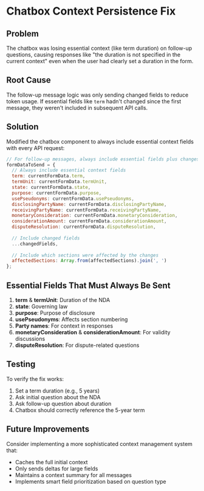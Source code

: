 # Chatbox Context Persistence Fix

## Problem
The chatbox was losing essential context (like term duration) on follow-up questions, causing responses like "the duration is not specified in the current context" even when the user had clearly set a duration in the form.

## Root Cause
The follow-up message logic was only sending changed fields to reduce token usage. If essential fields like `term` hadn't changed since the first message, they weren't included in subsequent API calls.

## Solution
Modified the chatbox component to always include essential context fields with every API request:

```javascript
// For follow-up messages, always include essential fields plus changes
formDataToSend = {
  // Always include essential context fields
  term: currentFormData.term,
  termUnit: currentFormData.termUnit,
  state: currentFormData.state,
  purpose: currentFormData.purpose,
  usePseudonyms: currentFormData.usePseudonyms,
  disclosingPartyName: currentFormData.disclosingPartyName,
  receivingPartyName: currentFormData.receivingPartyName,
  monetaryConsideration: currentFormData.monetaryConsideration,
  considerationAmount: currentFormData.considerationAmount,
  disputeResolution: currentFormData.disputeResolution,
  
  // Include changed fields
  ...changedFields,
  
  // Include which sections were affected by the changes
  affectedSections: Array.from(affectedSections).join(', ')
};
```

## Essential Fields That Must Always Be Sent
1. **term** & **termUnit**: Duration of the NDA
2. **state**: Governing law
3. **purpose**: Purpose of disclosure
4. **usePseudonyms**: Affects section numbering
5. **Party names**: For context in responses
6. **monetaryConsideration** & **considerationAmount**: For validity discussions
7. **disputeResolution**: For dispute-related questions

## Testing
To verify the fix works:
1. Set a term duration (e.g., 5 years)
2. Ask initial question about the NDA
3. Ask follow-up question about duration
4. Chatbox should correctly reference the 5-year term

## Future Improvements
Consider implementing a more sophisticated context management system that:
- Caches the full initial context
- Only sends deltas for large fields
- Maintains a context summary for all messages
- Implements smart field prioritization based on question type